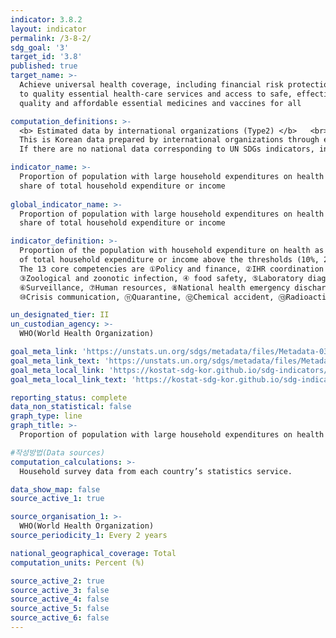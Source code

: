 ```yaml
---
indicator: 3.8.2
layout: indicator
permalink: /3-8-2/
sdg_goal: '3'
target_id: '3.8'
published: true
target_name: >-
  Achieve universal health coverage, including financial risk protection, access
  to quality essential health-care services and access to safe, effective,
  quality and affordable essential medicines and vaccines for all

computation_definitions: >-
  <b> Estimated data by international organizations (Type2) </b>   <br>
  This is Korean data prepared by international organizations through estimation and modeling. <br>
  If there are no national data corresponding to UN SDGs indicators, international data are available for monitoring.

indicator_name: >-
  Proportion of population with large household expenditures on health as a
  share of total household expenditure or income
  
global_indicator_name: >-
  Proportion of population with large household expenditures on health as a
  share of total household expenditure or income

indicator_definition: >-
  Proportion of the population with household expenditure on health as a share 
  of total household expenditure or income above the thresholds (10%, 25%). 
  The 13 core competencies are ①Policy and finance, ②IHR coordination and national liaison system, 
  ③Zoological and zoonotic infection, ④ food safety, ⑤Laboratory diagnosis system,
  ⑥Surveillance, ⑦Human resources, ⑧National health emergency discharge, ⑨Health service provision, 
  ⑩Crisis communication, ⑪Quarantine, ⑫Chemical accident, ⑬Radioactive emergency

un_designated_tier: II
un_custodian_agency: >-
  WHO(World Health Organization)

goal_meta_link: 'https://unstats.un.org/sdgs/metadata/files/Metadata-03-08-02.pdf'
goal_meta_link_text: 'https://unstats.un.org/sdgs/metadata/files/Metadata-03-08-02.pdf'
goal_meta_local_link: 'https://kostat-sdg-kor.github.io/sdg-indicators/public/data/Metadata-03-08-02_ENG.pdf'
goal_meta_local_link_text: 'https://kostat-sdg-kor.github.io/sdg-indicators/public/data/Metadata-03-08-02_ENG.pdf'

reporting_status: complete
data_non_statistical: false
graph_type: line
graph_title: >-
  Proportion of population with large household expenditures on health as a share of total household expenditure or income

#작성방법(Data sources)
computation_calculations: >-
  Household survey data from each country’s statistics service.

data_show_map: false
source_active_1: true

source_organisation_1: >- 
  WHO(World Health Organization)
source_periodicity_1: Every 2 years

national_geographical_coverage: Total
computation_units: Percent (%)

source_active_2: true
source_active_3: false
source_active_4: false
source_active_5: false
source_active_6: false
---
```

